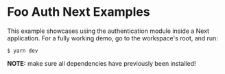 # Foo Auth Next Examples

This example showcases using the authentication module
inside a Next application. For a fully working demo, go
to the workspace's root, and run:

```
$ yarn dev
```

**NOTE:** make sure all dependencies have previously been
installed!